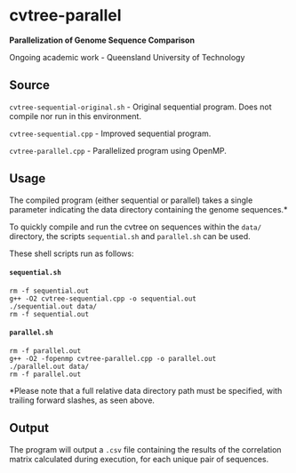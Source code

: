# cvtree-parallel
**Parallelization of Genome Sequence Comparison**

Ongoing academic work - Queensland University of Technology

## Source
`cvtree-sequential-original.sh` - Original sequential program. Does not compile nor run in this environment.

`cvtree-sequential.cpp` - Improved sequential program.

`cvtree-parallel.cpp` - Parallelized program using OpenMP.

## Usage

The compiled program (either sequential or parallel) takes a single parameter indicating the data directory containing the genome sequences.*

To quickly compile and run the cvtree on sequences within the `data/` directory, the scripts `sequential.sh` and `parallel.sh` can be used.

These shell scripts run as follows:

#### `sequential.sh`
```
rm -f sequential.out
g++ -O2 cvtree-sequential.cpp -o sequential.out
./sequential.out data/
rm -f sequential.out
```
#### `parallel.sh`
```
rm -f parallel.out
g++ -O2 -fopenmp cvtree-parallel.cpp -o parallel.out
./parallel.out data/
rm -f parallel.out
```

*Please note that a full relative data directory path must be specified, with trailing forward slashes, as seen above.

## Output

The program will output a `.csv` file containing the results of the correlation matrix calculated during execution, for each unique pair of sequences.
